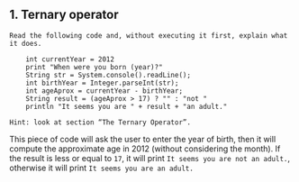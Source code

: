 ## 1. Ternary operator

```
Read the following code and, without executing it first, explain what it does.
	
	int currentYear = 2012
	print "When were you born (year)?"
	String str = System.console().readLine();
	int birthYear = Integer.parseInt(str);
	int ageAprox = currentYear - birthYear;
	String result = (ageAprox > 17) ? "" : "not "
	println "It seems you are " + result + "an adult."

Hint: look at section “The Ternary Operator”.
```
	
This piece of code will ask the user to enter the year of birth,
then it will compute the approximate age in 2012 (without considering the month).
If the result is less or equal to `17`, it will print `It seems you are not an adult.`, 
otherwise it will print `It seems you are an adult.`
